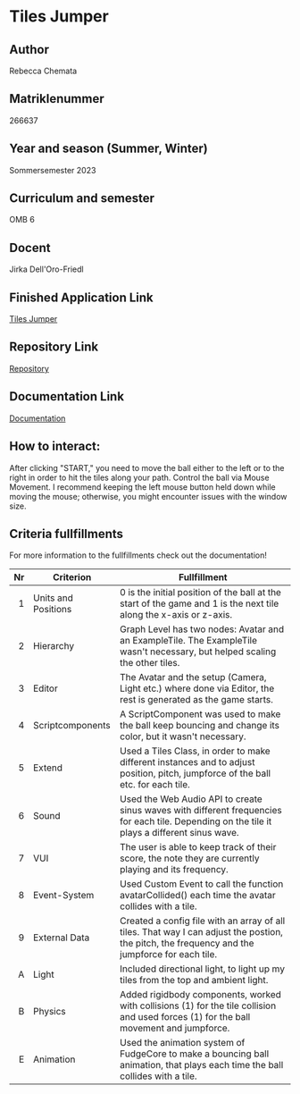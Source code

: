 # Tiles Jumper

## Author
Rebecca Chemata

## Matriklenummer
266637

## Year and season (Summer, Winter)
Sommersemester 2023

## Curriculum and semester
OMB 6

## Docent
Jirka Dell'Oro-Friedl

## Finished Application Link
[Tiles Jumper](https://rebeccachemata13.github.io/PRIMA_SoSe_23/Bouncy_Ball_Tile_Jumper/index.html)

## Repository Link
[Repository](https://github.com/rebeccachemata13/PRIMA_SoSe_23/tree/main/Bouncy_Ball_Tile_Jumper)

## Documentation Link
[Documentation](https://rebeccachemata13.github.io/PRIMA_SoSe_23/Bouncy_Ball_Tile_Jumper/Tiles%20Hoops-Bouncy%20Ball_Dokumentation.pdf)


## How to interact:
After clicking "START," you need to move the ball either to the left or to the right in order to hit the tiles along your path. 
Control the ball via Mouse Movement. 
I recommend keeping the left mouse button held down while moving the mouse; otherwise, you might encounter issues with the window size.

## Criteria fullfillments
For more information to the fullfillments check out the documentation!

| Nr | Criterion           | Fullfillment                                                                                                                                    |
|---:|---------------------|-------------------------------------------------------------------------------------------------------------------------------------------------|
|  1 | Units and Positions | 0 is the initial position of the ball at the start of the game and 1 is the next tile along the x-axis or z-axis.                               |
|  2 | Hierarchy           | Graph Level has two nodes: Avatar and an ExampleTile. The ExampleTile wasn't necessary, but helped scaling the other tiles.                     |
|  3 | Editor              | The Avatar and the setup (Camera, Light etc.) where done via Editor, the rest is generated as the game starts.                                  |
|  4 | Scriptcomponents    | A ScriptComponent was used to make the ball keep bouncing and change its color, but it wasn't necessary.                                        |
|  5 | Extend              | Used a Tiles Class, in order to make different instances and to adjust position, pitch, jumpforce of the ball etc. for each tile.               |
|  6 | Sound               | Used the Web Audio API to create sinus waves with different frequencies for each tile. Depending on the tile it plays a different sinus wave.   |
|  7 | VUI                 | The user is able to keep track of their score, the note they are currently playing and its frequency.                                           |
|  8 | Event-System        | Used Custom Event to call the function avatarCollided() each time the avatar collides with a tile.                                              |
|  9 | External Data       | Created a config file with an array of all tiles. That way I can adjust the postion, the pitch, the frequency and the jumpforce for each tile.  |
|  A | Light               | Included directional light, to light up my tiles from the top and ambient light.                                                                |
|  B | Physics             | Added rigidbody components, worked with collisions (1) for the tile collision and used forces (1) for the ball movement and jumpforce.          |
|  E | Animation           | Used the animation system of FudgeCore to make a bouncing ball animation, that plays each time the ball collides with a tile.                   |




